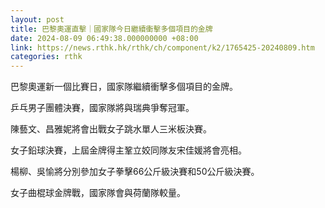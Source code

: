```yaml
---
layout: post
title: 巴黎奧運直擊｜國家隊今日繼續衝擊多個項目的金牌
date: 2024-08-09 06:49:38.000000000 +08:00
link: https://news.rthk.hk/rthk/ch/component/k2/1765425-20240809.htm
categories: rthk
---
```


巴黎奧運新一個比賽日，國家隊繼續衝擊多個項目的金牌。

乒乓男子團體決賽，國家隊將與瑞典爭奪冠軍。

陳藝文、昌雅妮將會出戰女子跳水單人三米板決賽。

女子鉛球決賽，上屆金牌得主鞏立姣同隊友宋佳媛將會亮相。

楊柳、吳愉將分別參加女子拳擊66公斤級決賽和50公斤級決賽。

女子曲棍球金牌戰，國家隊會與荷蘭隊較量。
